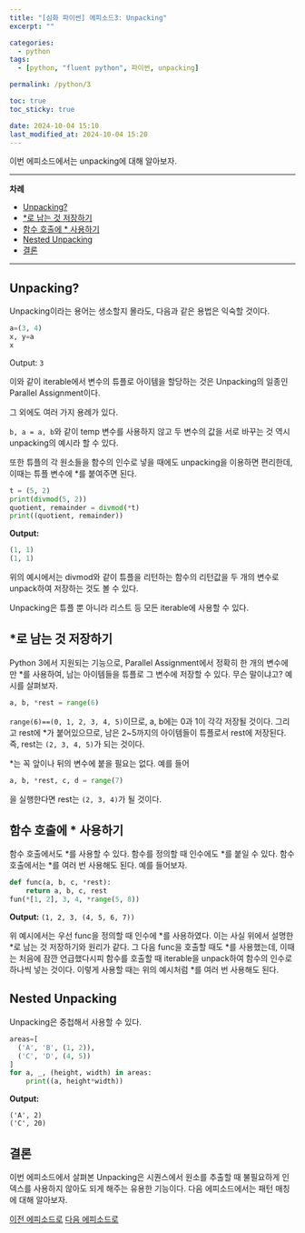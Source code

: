 ```yaml
---
title: "[심화 파이썬] 에피소드3: Unpacking"
excerpt: ""

categories:
  - python
tags:
  - [python, "fluent python", 파이썬, unpacking]

permalink: /python/3

toc: true
toc_sticky: true

date: 2024-10-04 15:10
last_modified_at: 2024-10-04 15:20
---
```


이번 에피소드에서는 unpacking에 대해 알아보자.

___

**차례**

- [Unpacking?](#unpacking)
- [\*로 남는 것 저장하기](#로-남는-것-저장하기)
- [함수 호출에 \* 사용하기](#함수-호출에--사용하기)
- [Nested Unpacking](#nested-unpacking)
- [결론](#결론)


___

## Unpacking?

Unpacking이라는 용어는 생소할지 몰라도, 다음과 같은 용법은 익숙할 것이다.

```python
a=(3, 4)
x, y=a
x
```

Output: `3`

이와 같이 iterable에서 변수의 튜플로 아이템을 할당하는 것은 Unpacking의 일종인 Parallel Assignment이다.

그 외에도 여러 가지 용례가 있다. 

`b, a = a, b`와 같이 temp 변수를 사용하지 않고 두 변수의 값을 서로 바꾸는 것 역시 unpacking의 예시라 할 수 있다.

또한 튜플의 각 원소들을 함수의 인수로 넣을 때에도 unpacking을 이용하면 편리한데, 이때는 튜플 변수에 *를 붙여주면 된다.

```python
t = (5, 2)
print(divmod(5, 2))
quotient, remainder = divmod(*t)
print((quotient, remainder))
```

**Output:**

```python
(1, 1)
(1, 1)
```

위의 예시에서는 divmod와 같이 튜플을 리턴하는 함수의 리턴값을 두 개의 변수로 unpack하여 저장하는 것도 볼 수 있다.

Unpacking은 튜플 뿐 아니라 리스트 등 모든 iterable에 사용할 수 있다.

## *로 남는 것 저장하기

Python 3에서 지원되는 기능으로, Parallel Assignment에서 정확히 한 개의 변수에만 *를 사용하여, 남는 아이템들을 튜플로 그 변수에 저장할 수 있다. 무슨 말이냐고? 예시를 살펴보자.

```python
a, b, *rest = range(6)
```

`range(6)==(0, 1, 2, 3, 4, 5)`이므로, a, b에는 0과 1이 각각 저장될 것이다. 그리고 rest에 *가 붙어있으므로, 남은 2~5까지의 아이템들이 튜플로서 rest에 저장된다. 즉, rest는 `(2, 3, 4, 5)`가 되는 것이다.

*는 꼭 앞이나 뒤의 변수에 붙을 필요는 없다. 예를 들어

```python
a, b, *rest, c, d = range(7)
```

을 실행한다면 rest는 `(2, 3, 4)`가 될 것이다.

## 함수 호출에 * 사용하기

함수 호출에서도 *를 사용할 수 있다. 함수를 정의할 때 인수에도 *를 붙일 수 있다. 함수 호출에서는 *를 여러 번 사용해도 된다. 예를 들어보자.

```python
def func(a, b, c, *rest):
    return a, b, c, rest
fun(*[1, 2], 3, 4, *range(5, 8))
```

**Output:** `(1, 2, 3, (4, 5, 6, 7))`

위 예시에서는 우선 func을 정의할 때 인수에 *를 사용하였다. 이는 사실 위에서 설명한 *로 남는 것 저장하기와 원리가 같다. 그 다음 func을 호출할 때도 *를 사용했는데, 이때는 처음에 잠깐 언급했다시피 함수를 호출할 때 iterable을 unpack하여 함수의 인수로 하나씩 넣는 것이다. 이렇게 사용할 때는 위의 예시처럼 *를 여러 번 사용해도 된다.

## Nested Unpacking

Unpacking은 중첩해서 사용할 수 있다.

```python
areas=[
  ('A', 'B', (1, 2)),
  ('C', 'D', (4, 5))
]
for a, _, (height, width) in areas:
    print((a, height*width))
```

**Output:** 

```text
('A', 2)
('C', 20)
```

## 결론

이번 에피소드에서 살펴본 Unpacking은 시퀀스에서 원소를 추출할 때 불필요하게 인덱스를 사용하지 않아도 되게 해주는 유용한 기능이다. 다음 에피소드에서는 패턴 매칭에 대해 알아보자.

[이전 에피소드로](/python/2) [다음 에피소드로](/python/4)
